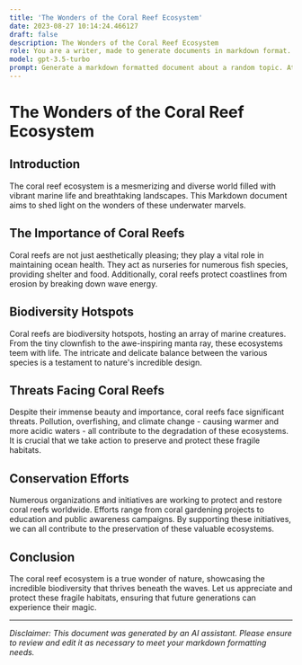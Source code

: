```yaml
---
title: 'The Wonders of the Coral Reef Ecosystem'
date: 2023-08-27 10:14:24.466127
draft: false
description: The Wonders of the Coral Reef Ecosystem
role: You are a writer, made to generate documents in markdown format. It is very important that all of the documents you generate are in valid markdown format.
model: gpt-3.5-turbo
prompt: Generate a markdown formatted document about a random topic. At the bottom, include a disclaimer explaining that the document was generated by you. The first line of the document should be the title. Make sure that the entire document is in proper markdown format, using a mix of various tags to make the document visually appealing.
---
```


# The Wonders of the Coral Reef Ecosystem

## Introduction

The coral reef ecosystem is a mesmerizing and diverse world filled with vibrant marine life and breathtaking landscapes. This Markdown document aims to shed light on the wonders of these underwater marvels.

## The Importance of Coral Reefs

Coral reefs are not just aesthetically pleasing; they play a vital role in maintaining ocean health. They act as nurseries for numerous fish species, providing shelter and food. Additionally, coral reefs protect coastlines from erosion by breaking down wave energy.

## Biodiversity Hotspots

Coral reefs are biodiversity hotspots, hosting an array of marine creatures. From the tiny clownfish to the awe-inspiring manta ray, these ecosystems teem with life. The intricate and delicate balance between the various species is a testament to nature's incredible design.

## Threats Facing Coral Reefs

Despite their immense beauty and importance, coral reefs face significant threats. Pollution, overfishing, and climate change - causing warmer and more acidic waters - all contribute to the degradation of these ecosystems. It is crucial that we take action to preserve and protect these fragile habitats.

## Conservation Efforts

Numerous organizations and initiatives are working to protect and restore coral reefs worldwide. Efforts range from coral gardening projects to education and public awareness campaigns. By supporting these initiatives, we can all contribute to the preservation of these valuable ecosystems.

## Conclusion

The coral reef ecosystem is a true wonder of nature, showcasing the incredible biodiversity that thrives beneath the waves. Let us appreciate and protect these fragile habitats, ensuring that future generations can experience their magic.

---

*Disclaimer: This document was generated by an AI assistant. Please ensure to review and edit it as necessary to meet your markdown formatting needs.*